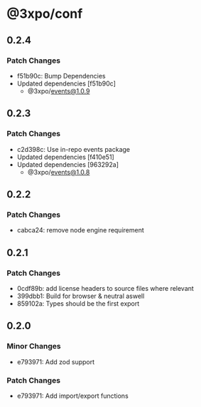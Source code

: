 # @3xpo/conf

## 0.2.4

### Patch Changes

- f51b90c: Bump Dependencies
- Updated dependencies [f51b90c]
  - @3xpo/events@1.0.9

## 0.2.3

### Patch Changes

- c2d398c: Use in-repo events package
- Updated dependencies [f410e51]
- Updated dependencies [963292a]
  - @3xpo/events@1.0.8

## 0.2.2

### Patch Changes

- cabca24: remove node engine requirement

## 0.2.1

### Patch Changes

- 0cdf89b: add license headers to source files where relevant
- 399dbb1: Build for browser & neutral aswell
- 859102a: Types should be the first export

## 0.2.0

### Minor Changes

- e793971: Add zod support

### Patch Changes

- e793971: Add import/export functions

